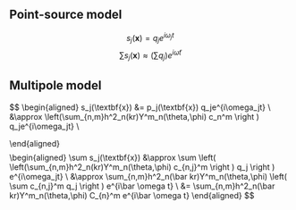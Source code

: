 ## Point-source model 
$$
s_j(\textbf{x}) = q_je^{i\omega_jt}
$$
$$
\sum s_j(\textbf{x}) \approx \left( \sum q_j\right)e^{i\bar \omega t}
$$

## Multipole model
$$
\begin{aligned}
   s_j(\textbf{x}) &=  p_j(\textbf{x})  q_je^{i\omega_jt} \\
                    &\approx \left(\sum_{n,m}h^2_n(kr)Y^m_n(\theta,\phi) c_n^m \right ) q_je^{i\omega_jt} \\
                    

\end{aligned}
$$
$$
\begin{aligned}
  \sum s_j(\textbf{x}) &\approx   \sum \left( \left(\sum_{n,m}h^2_n(kr)Y^m_n(\theta,\phi) c_{n,j}^m \right ) q_j \right ) e^{i\omega_jt}  \\
                        &\approx \sum_{n,m}h^2_n(\bar kr)Y^m_n(\theta,\phi) \left( \sum c_{n,j}^m q_j \right ) e^{i\bar \omega t} \\
                        &= \sum_{n,m}h^2_n(\bar kr)Y^m_n(\theta,\phi) C_{n}^m e^{i\bar \omega t}
\end{aligned}
$$

